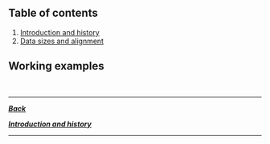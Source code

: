 ## Table of contents

1. [Introduction and history](/tutorial/introduction-and-history.md)
2. [Data sizes and alignment](/tutorial/data.md)

## Working examples

<br/>

---

<p align="left">
  <em>
    <b>
      <a href="/README.md">
        Back
      </a>
    </b>
  </em>
</p>

<p align="left">
  <em>
    <b>
      <a href="/tutorial/introduction-and-history.md">
        Introduction and history
      </a>
    </b>
  </em>
</p>

---
